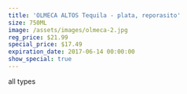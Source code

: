 ```yaml
---
title: 'OLMECA ALTOS Tequila - plata, reporasito'
size: 750ML
image: /assets/images/olmeca-2.jpg
reg_price: $21.99
special_price: $17.49
expiration_date: 2017-06-14 00:00:00
show_special: true
---
```



all types